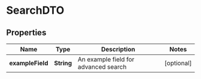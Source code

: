 

# SearchDTO


## Properties

| Name | Type | Description | Notes |
|------------ | ------------- | ------------- | -------------|
|**exampleField** | **String** | An example field for advanced search |  [optional] |



